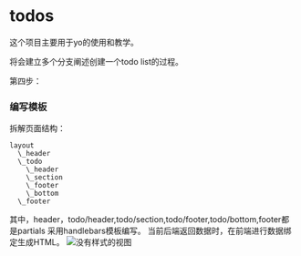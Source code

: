 # todos

这个项目主要用于yo的使用和教学。

将会建立多个分支阐述创建一个todo list的过程。

第四步：


### 编写模板

拆解页面结构：

```
layout
  \_header
  \_todo
    \_header
    \_section
    \_footer
    \_bottom
  \_footer

```

其中，header，todo/header,todo/section,todo/footer,todo/bottom,footer都是partials
采用handlebars模板编写。
当前后端返回数据时，在前端进行数据绑定生成HTML。
![没有样式的视图](http://7wy47w.com1.z0.glb.clouddn.com/78F31156-3915-4DBB-847C-FFF611125C2C.png)